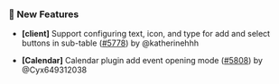 ### 🎉 New Features

- **[client]** Support configuring text, icon, and type for add and select buttons in sub-table ([#5778](https://github.com/nocobase/nocobase/pull/5778)) by @katherinehhh

- **[Calendar]** Calendar plugin add event opening mode ([#5808](https://github.com/nocobase/nocobase/pull/5808)) by @Cyx649312038

